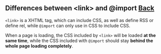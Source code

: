 ## Differences between &lt;link&gt; and &#64;import [Back](./qa.md)

`<link>` is a XHTML tag, which can include CSS, as well as define RSS or define rel, while `@import` can only use in CSS to include CSS.

When a page is loading, the CSS included by `<link>` will be loaded **at the same time**, while the CSS included with `@import` should stay **behind the whole page loading completely**.

